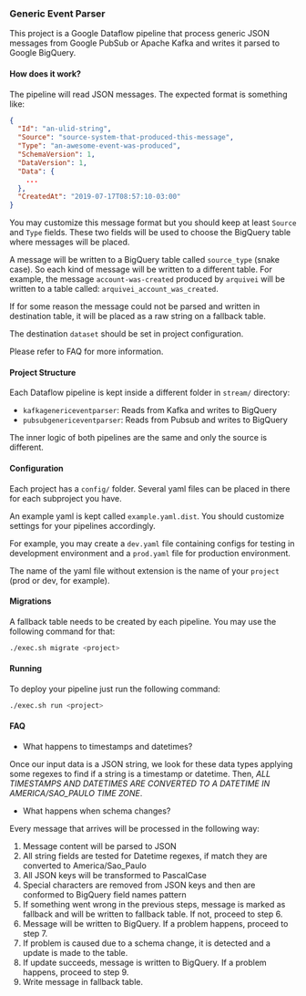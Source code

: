 ### Generic Event Parser

This project is a Google Dataflow pipeline that process generic JSON messages from Google PubSub or Apache Kafka and writes it parsed to Google BigQuery.

#### How does it work?

The pipeline will read JSON messages. The expected format is something like:

```json
{
  "Id": "an-ulid-string",
  "Source": "source-system-that-produced-this-message",
  "Type": "an-awesome-event-was-produced",
  "SchemaVersion": 1,
  "DataVersion": 1,
  "Data": {
    ...
  },
  "CreatedAt": "2019-07-17T08:57:10-03:00"
}
```

You may customize this message format but you should keep at least `Source` and `Type` fields. These two fields will be used to choose the BigQuery table where messages will be placed.

A message will be written to a BigQuery table called `source_type` (snake case). So each kind of message will be written to a different table. For example, the message `account-was-created` produced by `arquivei` will be written to a table called: `arquivei_account_was_created`.

If for some reason the message could not be parsed and written in destination table, it will be placed as a raw string on a fallback table.

The destination `dataset` should be set in project configuration.

Please refer to FAQ for more information.

#### Project Structure

Each Dataflow pipeline is kept inside a different folder in `stream/` directory:

- `kafkagenericeventparser`: Reads from Kafka and writes to BigQuery
- `pubsubgenericeventparser`: Reads from Pubsub and writes to BigQuery

The inner logic of both pipelines are the same and only the source is different.

#### Configuration

Each project has a `config/` folder. Several yaml files can be placed in there for each subproject you have.

An example yaml is kept called `example.yaml.dist`. You should customize settings for your pipelines accordingly.

For example, you may create a `dev.yaml` file containing configs for testing in development environment and a `prod.yaml` file for production environment.

The name of the yaml file without extension is the name of your `project` (prod or dev, for example).

#### Migrations

A fallback table needs to be created by each pipeline. You may use the following command for that:

```bash
./exec.sh migrate <project>
```

#### Running

To deploy your pipeline just run the following command:

```bash
./exec.sh run <project>
```

#### FAQ

- What happens to timestamps and datetimes?

Once our input data is a JSON string, we look for these data types applying some regexes to find if a string is a timestamp or datetime.
Then, *ALL TIMESTAMPS AND DATETIMES ARE CONVERTED TO A DATETIME IN AMERICA/SAO_PAULO TIME ZONE*.

- What happens when schema changes?

Every message that arrives will be processed in the following way:

1. Message content will be parsed to JSON
2. All string fields are tested for Datetime regexes, if match they are converted to America/Sao_Paulo
3. All JSON keys will be transformed to PascalCase
4. Special characters are removed from JSON keys and then are conformed to BigQuery field names pattern
5. If something went wrong in the previous steps, message is marked as fallback and will be written to fallback table. If not, proceed to step 6.
6. Message will be written to BigQuery. If a problem happens, proceed to step 7.
7. If problem is caused due to a schema change, it is detected and a update is made to the table.
8. If update succeeds, message is written to BigQuery. If a problem happens, proceed to step 9.
9. Write message in fallback table.

